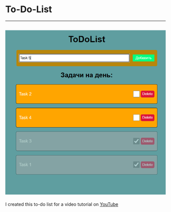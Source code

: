 # To-Do-List
---
![img](git.png)
---
I created this to-do list for a video tutorial on [YouTube](https://www.youtube.com/watch?v=KQaNKHsoIKY&ab_channel=WAYUP%26%D0%90%D0%BD%D0%B4%D1%80%D0%B5%D0%B9%D0%93%D0%B0%D0%B2%D1%80%D0%B8%D0%BB%D0%BE%D0%B2)
